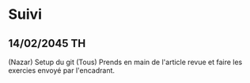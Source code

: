 # Suivi

## 14/02/2045 TH

(Nazar) Setup du git
(Tous) Prends en main de l'article revue et faire les exercies envoyé par l'encadrant.
